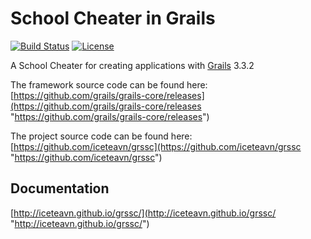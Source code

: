 # School Cheater in Grails

[![Build Status](https://img.shields.io/travis/cakephp/app/master.svg?style=flat-square)](https://travis-ci.org/cakephp/app)
[![License](https://img.shields.io/packagist/l/cakephp/app.svg?style=flat-square)](https://packagist.org/packages/cakephp/app)

A School Cheater for creating applications with [Grails](https://grails.org/ "https://grails.org/") 3.3.2

The framework source code can be found here: [https://github.com/grails/grails-core/releases](https://github.com/grails/grails-core/releases "https://github.com/grails/grails-core/releases")

The project source code can be found here: [https://github.com/iceteavn/grssc](https://github.com/iceteavn/grssc "https://github.com/iceteavn/grssc")

## Documentation

[http://iceteavn.github.io/grssc/](http://iceteavn.github.io/grssc/ "http://iceteavn.github.io/grssc/")